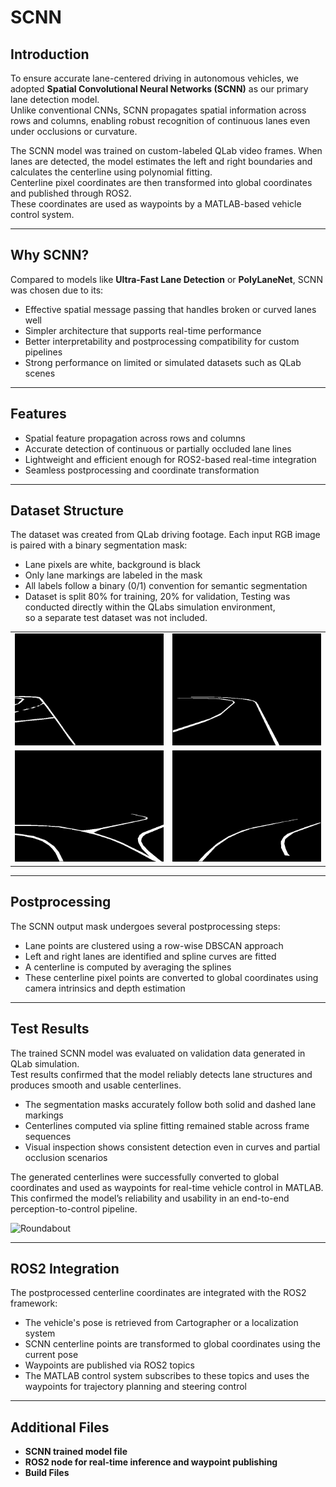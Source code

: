 # SCNN

## Introduction

To ensure accurate lane-centered driving in autonomous vehicles, we adopted **Spatial Convolutional Neural Networks (SCNN)** as our primary lane detection model.  
Unlike conventional CNNs, SCNN propagates spatial information across rows and columns, enabling robust recognition of continuous lanes even under occlusions or curvature.

The SCNN model was trained on custom-labeled QLab video frames. When lanes are detected, the model estimates the left and right boundaries and calculates the centerline using polynomial fitting.  
Centerline pixel coordinates are then transformed into global coordinates and published through ROS2.  
These coordinates are used as waypoints by a MATLAB-based vehicle control system.

---

## Why SCNN?

Compared to models like **Ultra-Fast Lane Detection** or **PolyLaneNet**, SCNN was chosen due to its:

- Effective spatial message passing that handles broken or curved lanes well  
- Simpler architecture that supports real-time performance  
- Better interpretability and postprocessing compatibility for custom pipelines  
- Strong performance on limited or simulated datasets such as QLab scenes

---

## Features

- Spatial feature propagation across rows and columns  
- Accurate detection of continuous or partially occluded lane lines  
- Lightweight and efficient enough for ROS2-based real-time integration  
- Seamless postprocessing and coordinate transformation

---

## Dataset Structure

The dataset was created from QLab driving footage. Each input RGB image is paired with a binary segmentation mask:

- Lane pixels are white, background is black  
- Only lane markings are labeled in the mask  
- All labels follow a binary (0/1) convention for semantic segmentation  
- Dataset is split 80% for training, 20% for validation, Testing was conducted directly within the QLabs simulation environment,  
so a separate test dataset was not included.

<table>
  <tr>
    <td align="center">
      <img src="../image/SCNN_Date.png" width="300"><br>
    </td>
    <td align="center">
      <img src="../image/1SCNN.png" width="300"><br>
    </td>
  </tr>
  <tr>
    <td align="center">
      <img src="../image/2SCNN.png" width="300"><br>
    </td>
    <td align="center">
      <img src="../image/3SCNN.png" width="300"><br>
    </td>
  </tr>
</table>


---

## Postprocessing

The SCNN output mask undergoes several postprocessing steps:

- Lane points are clustered using a row-wise DBSCAN approach  
- Left and right lanes are identified and spline curves are fitted  
- A centerline is computed by averaging the splines  
- These centerline pixel points are converted to global coordinates using camera intrinsics and depth estimation

---

## Test Results

The trained SCNN model was evaluated on validation data generated in QLab simulation.  
Test results confirmed that the model reliably detects lane structures and produces smooth and usable centerlines.

- The segmentation masks accurately follow both solid and dashed lane markings  
- Centerlines computed via spline fitting remained stable across frame sequences  
- Visual inspection shows consistent detection even in curves and partial occlusion scenarios

The generated centerlines were successfully converted to global coordinates and used as waypoints for real-time vehicle control in MATLAB.  
This confirmed the model’s reliability and usability in an end-to-end perception-to-control pipeline.

![Roundabout](../image/SCNNmodel.gif)

---

## ROS2 Integration

The postprocessed centerline coordinates are integrated with the ROS2 framework:

- The vehicle's pose is retrieved from Cartographer or a localization system  
- SCNN centerline points are transformed to global coordinates using the current pose  
- Waypoints are published via ROS2 topics  
- The MATLAB control system subscribes to these topics and uses the waypoints for trajectory planning and steering control

---

## Additional Files

- **SCNN trained model file**  
- **ROS2 node for real-time inference and waypoint publishing**
- **Build Files**  

